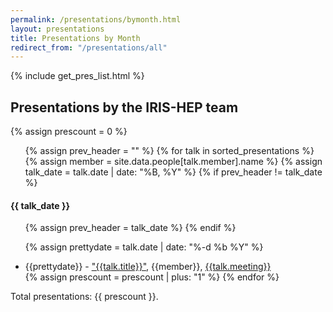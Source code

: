 ```yaml
---
permalink: /presentations/bymonth.html
layout: presentations
title: Presentations by Month
redirect_from: "/presentations/all"
---
```


{% include get_pres_list.html %}


<!--
  0     1       2      3       4          5           6          7            8
date | name | title | url | meeting | meetingurl | project | focus_area | institution
-->

<h2>Presentations by the IRIS-HEP team</h2>
{% assign prescount = 0 %}

<ul>
{% assign prev_header = "" %}
{% for talk in sorted_presentations %}
  {% assign member = site.data.people[talk.member].name %}
  {% assign talk_date = talk.date | date: "%B, %Y" %}
  {% if prev_header != talk_date %}
</ul>
<h4> {{ talk_date }} </h4>
<ul>
    {% assign prev_header =  talk_date %}
  {% endif %}

  {% assign prettydate = talk.date | date: "%-d %b %Y" %}
  <li> {{prettydate}} - <a href="{{talk.url}}">"{{talk.title}}"</a>, {{member}}, <a href="{{talk.meetingurl}}">{{talk.meeting}}</a></li>
  {% assign prescount = prescount | plus: "1" %}
{% endfor %}
</ul>

Total presentations: {{ prescount }}.
